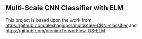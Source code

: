 ## Multi-Scale CNN Classifier with ELM

This project is based upon the work from https://github.com/alexhagiopol/multiscale-CNN-classifier and https://github.com/otenim/TensorFlow-OS-ELM
